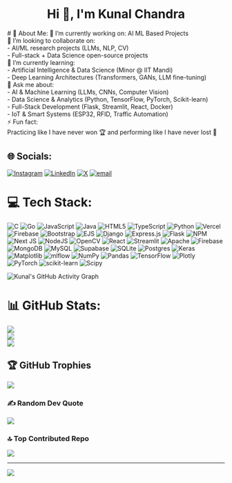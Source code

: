 <h1 align="center">Hi 👋, I'm Kunal Chandra</h1>
# 💫 About Me:
🔭 I’m currently working on: AI ML Based Projects<br>👯 I’m looking to collaborate on:  <br>- AI/ML research projects (LLMs, NLP, CV)  <br>- Full-stack + Data Science open-source projects  <br>🌱 I’m currently learning:  <br>- Artificial Intelligence & Data Science (Minor @ IIT Mandi)  <br>- Deep Learning Architectures (Transformers, GANs, LLM fine-tuning)  <br>💬 Ask me about:  <br>- AI & Machine Learning (LLMs, CNNs, Computer Vision)  <br>- Data Science & Analytics (Python, TensorFlow, PyTorch, Scikit-learn)  <br>- Full-Stack Development (Flask, Streamlit, React, Docker)  <br>- IoT & Smart Systems (ESP32, RFID, Traffic Automation)  <br>⚡ Fun fact:  <br>Practicing like I have never won 🏆 and performing like I have never lost 💪


## 🌐 Socials:
[![Instagram](https://img.shields.io/badge/Instagram-%23E4405F.svg?logo=Instagram&logoColor=white)](https://instagram.com/kunal_chandra0007) [![LinkedIn](https://img.shields.io/badge/LinkedIn-%230077B5.svg?logo=linkedin&logoColor=white)](https://linkedin.com/in/kunal-chandra007) [![X](https://img.shields.io/badge/X-black.svg?logo=X&logoColor=white)](https://x.com/KunalChandra777) [![email](https://img.shields.io/badge/Email-D14836?logo=gmail&logoColor=white)](mailto:kunalchandra2506@gmail.com) 

# 💻 Tech Stack:
![C](https://img.shields.io/badge/c-%2300599C.svg?style=plastic&logo=c&logoColor=white) ![Go](https://img.shields.io/badge/go-%2300ADD8.svg?style=plastic&logo=go&logoColor=white) ![JavaScript](https://img.shields.io/badge/javascript-%23323330.svg?style=plastic&logo=javascript&logoColor=%23F7DF1E) ![Java](https://img.shields.io/badge/java-%23ED8B00.svg?style=plastic&logo=openjdk&logoColor=white) ![HTML5](https://img.shields.io/badge/html5-%23E34F26.svg?style=plastic&logo=html5&logoColor=white) ![TypeScript](https://img.shields.io/badge/typescript-%23007ACC.svg?style=plastic&logo=typescript&logoColor=white) ![Python](https://img.shields.io/badge/python-3670A0?style=plastic&logo=python&logoColor=ffdd54) ![Vercel](https://img.shields.io/badge/vercel-%23000000.svg?style=plastic&logo=vercel&logoColor=white) ![Firebase](https://img.shields.io/badge/firebase-%23039BE5.svg?style=plastic&logo=firebase) ![Bootstrap](https://img.shields.io/badge/bootstrap-%238511FA.svg?style=plastic&logo=bootstrap&logoColor=white) ![EJS](https://img.shields.io/badge/ejs-%23B4CA65.svg?style=plastic&logo=ejs&logoColor=black) ![Django](https://img.shields.io/badge/django-%23092E20.svg?style=plastic&logo=django&logoColor=white) ![Express.js](https://img.shields.io/badge/express.js-%23404d59.svg?style=plastic&logo=express&logoColor=%2361DAFB) ![Flask](https://img.shields.io/badge/flask-%23000.svg?style=plastic&logo=flask&logoColor=white) ![NPM](https://img.shields.io/badge/NPM-%23CB3837.svg?style=plastic&logo=npm&logoColor=white) ![Next JS](https://img.shields.io/badge/Next-black?style=plastic&logo=next.js&logoColor=white) ![NodeJS](https://img.shields.io/badge/node.js-6DA55F?style=plastic&logo=node.js&logoColor=white) ![OpenCV](https://img.shields.io/badge/opencv-%23white.svg?style=plastic&logo=opencv&logoColor=white) ![React](https://img.shields.io/badge/react-%2320232a.svg?style=plastic&logo=react&logoColor=%2361DAFB) ![Streamlit](https://img.shields.io/badge/Streamlit-%23FE4B4B.svg?style=plastic&logo=streamlit&logoColor=white) ![Apache](https://img.shields.io/badge/apache-%23D42029.svg?style=plastic&logo=apache&logoColor=white) ![Firebase](https://img.shields.io/badge/firebase-a08021?style=plastic&logo=firebase&logoColor=ffcd34) ![MongoDB](https://img.shields.io/badge/MongoDB-%234ea94b.svg?style=plastic&logo=mongodb&logoColor=white) ![MySQL](https://img.shields.io/badge/mysql-4479A1.svg?style=plastic&logo=mysql&logoColor=white) ![Supabase](https://img.shields.io/badge/Supabase-3ECF8E?style=plastic&logo=supabase&logoColor=white) ![SQLite](https://img.shields.io/badge/sqlite-%2307405e.svg?style=plastic&logo=sqlite&logoColor=white) ![Postgres](https://img.shields.io/badge/postgres-%23316192.svg?style=plastic&logo=postgresql&logoColor=white) ![Keras](https://img.shields.io/badge/Keras-%23D00000.svg?style=plastic&logo=Keras&logoColor=white) ![Matplotlib](https://img.shields.io/badge/Matplotlib-%23ffffff.svg?style=plastic&logo=Matplotlib&logoColor=black) ![mlflow](https://img.shields.io/badge/mlflow-%23d9ead3.svg?style=plastic&logo=numpy&logoColor=blue) ![NumPy](https://img.shields.io/badge/numpy-%23013243.svg?style=plastic&logo=numpy&logoColor=white) ![Pandas](https://img.shields.io/badge/pandas-%23150458.svg?style=plastic&logo=pandas&logoColor=white) ![TensorFlow](https://img.shields.io/badge/TensorFlow-%23FF6F00.svg?style=plastic&logo=TensorFlow&logoColor=white) ![Plotly](https://img.shields.io/badge/Plotly-%233F4F75.svg?style=plastic&logo=plotly&logoColor=white) ![PyTorch](https://img.shields.io/badge/PyTorch-%23EE4C2C.svg?style=plastic&logo=PyTorch&logoColor=white) ![scikit-learn](https://img.shields.io/badge/scikit--learn-%23F7931E.svg?style=plastic&logo=scikit-learn&logoColor=white) ![Scipy](https://img.shields.io/badge/SciPy-%230C55A5.svg?style=plastic&logo=scipy&logoColor=%white)


![Kunal's GitHub Activity Graph](https://github-readme-activity-graph.vercel.app/graph?username=Kunalchandra007&theme=github-dark)

# 📊 GitHub Stats:
![](https://github-readme-stats.vercel.app/api?username=Kunalchandra007&theme=dark&hide_border=false&include_all_commits=true&count_private=true)<br/>
![](https://nirzak-streak-stats.vercel.app/?user=Kunalchandra007&theme=dark&hide_border=false)<br/>
![](https://github-readme-stats.vercel.app/api/top-langs/?username=Kunalchandra007&theme=dark&hide_border=false&include_all_commits=true&count_private=true&layout=compact)

## 🏆 GitHub Trophies
![](https://github-profile-trophy.vercel.app/?username=Kunalchandra007&theme=tokyonight&no-frame=false&no-bg=true&margin-w=4)

### ✍️ Random Dev Quote
![](https://quotes-github-readme.vercel.app/api?type=horizontal&theme=radical)

### 🔝 Top Contributed Repo
![](https://github-contributor-stats.vercel.app/api?username=Kunalchandra007&limit=5&theme=github_dark&combine_all_yearly_contributions=true)

---
[![](https://visitcount.itsvg.in/api?id=Kunalchandra007&icon=0&color=0)](https://visitcount.itsvg.in)

<!-- Proudly created with GPRM ( https://gprm.itsvg.in ) -->
